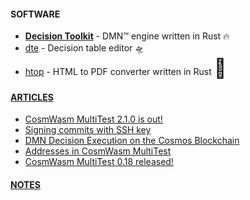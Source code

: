 #### SOFTWARE

- [**Decision Toolkit**](https://github.com/DecisionToolkit) - DMN™ engine written in Rust 🔥
- [dte](https://github.com/DecisionToolkit/dte) - Decision table editor 🛸
- [htop](https://github.com/EngosSoftware/htop) - HTML to PDF converter written in Rust <span style="font-size:30px">🚁</span>

#### [ARTICLES](https://depta.medium.com)

- [CosmWasm MultiTest 2.1.0 is out!](https://medium.com/cosmwasm/cosmwasm-multitest-2-1-0-is-out-6f079cf9b9b7)
- [Signing commits with SSH key](https://depta.medium.com/signing-commits-with-ssh-key-7a4be8a9b581)
- [DMN Decision Execution on the Cosmos Blockchain](https://depta.medium.com/dmn-decision-execution-on-the-cosmos-blockchain-0d8c76c29e67)
- [Addresses in CosmWasm MultiTest](https://medium.com/cosmwasm/addresses-in-cosmwasm-multitest-68207ae845e6)
- [CosmWasm MultiTest 0.18 released!](https://medium.com/cosmwasm/cosmwasm-multitest-0-18-released-cc826aa0948a)

#### [**NOTES**](https://dariuszdepta.github.io)
